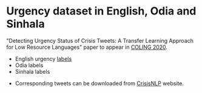 # Urgency dataset in English, Odia and Sinhala

"Detecting Urgency Status of Crisis Tweets: A Transfer Learning Approach for Low Resource Languages" paper to appear in [COLING 2020](https://coling2020.org/). 

* English urgency [labels](https://app.box.com/s/vbk04ujt2jw9z01vssxxhxozpnbeb61k)
* Odia labels
* Sinhala labels
<!--* English-Odia crosslingual embeddings
   * ProcB
   * VecMap 
* English-Sinhala crosslingual embeddings 
   * ProcB
   * VecMap
-->
* Corresponding tweets can be downloaded from [CrisisNLP](https://crisisnlp.qcri.org/lrec2016/lrec2016.html) website.
